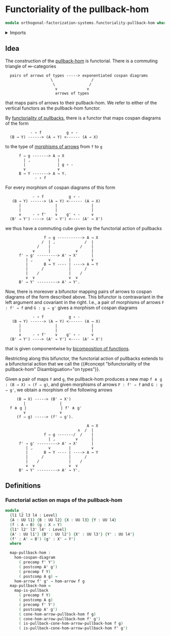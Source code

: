 # Functoriality of the pullback-hom

```agda
module orthogonal-factorization-systems.functoriality-pullback-hom where
```

<details><summary>Imports</summary>

```agda
open import foundation.action-on-identifications-binary-functions
open import foundation.action-on-identifications-functions
open import foundation.bicomposition-functions
open import foundation.composition-algebra
open import foundation.dependent-pair-types
open import foundation.equality-dependent-pair-types
open import foundation.function-extensionality
open import foundation.function-types
open import foundation.functoriality-pullbacks
open import foundation.homotopies
open import foundation.homotopies-morphisms-arrows
open import foundation.homotopies-morphisms-cospan-diagrams
open import foundation.identity-types
open import foundation.morphisms-arrows
open import foundation.morphisms-cospan-diagrams
open import foundation.postcomposition-functions
open import foundation.precomposition-functions
open import foundation.retracts-of-maps
open import foundation.universe-levels
open import foundation.whiskering-higher-homotopies-composition
open import foundation.whiskering-homotopies-composition

open import orthogonal-factorization-systems.pullback-hom
```

</details>

## Idea

The construction of the
[pullback-hom](orthogonal-factorization-systems.pullback-hom.md) is functorial.
There is a commuting triangle of ∞-categories

```text
  pairs of arrows of types -----> exponentiated cospan diagrams
                    \                 /
                     \               /
                      ∨             ∨
                      arrows of types
```

that maps pairs of arrows to their pullback-hom. We refer to either of the
vertical functors as the pullback-hom functor.

By [functoriality of pullbacks](foundation.functoriality-pullbacks.md), there is
a functor that maps cospan diagrams of the form

```text
           - ∘ f           g ∘ -
  (B → Y) ------> (A → Y) <------ (A → X)
```

to the type of [morphisms of arrows](foundation.morphisms-arrows.md) from `f` to
`g`

```text
      f ⇒ g -------> A → X
        | ⌟            |
        |              | g ∘ -
        ∨              ∨
      B → Y -------> A → Y.
             - ∘ f
```

For every morphism of cospan diagrams of this form

```text
            - ∘ f           g ∘ -
   (B → Y) ------> (A → Y) <------ (A → X)
      |               |               |
      |               |               |
      ∨     - ∘ f'    ∨    g' ∘ -     ∨
  (B' → Y') ----> (A' → Y') <---- (A' → X')
```

we thus have a commuting cube given by the functorial action of pullbacks

```text
                 f ⇒ g -----------> A → X
                /  | ⌟             /  |
              /    |             /    |
            ∨      |           ∨      |
      f' ⇒ g' ---------> A' → X'      |
         | ⌟       ∨        |         ∨
         |       B → Y ---- | ----> A → Y
         |      /           |      /
         |    /             |    /
         ∨  ∨               ∨  ∨
      B' → Y' ---------> A' → Y'.
```

Now, there is moreover a bifunctor mapping pairs of arrows to cospan diagrams of
the form described above. This bifunctor is contravariant in the left argument
and covariant in the right. I.e., a pair of morphisms of arrows `F : f' ⇒ f` and
`G : g ⇒ g'` gives a morphism of cospan diagrams

```text
            - ∘ f           g ∘ -
   (B → Y) ------> (A → Y) <------ (A → X)
      |               |               |
      |               |               |
      ∨     - ∘ f'    ∨    g' ∘ -     ∨
  (B' → Y') ----> (A' → Y') <---- (A' → X')
```

that is given componentwise by
[bicomposition of functions](foundation.bicomposition-functions.md).

Restricting along this bifunctor, the functorial action of pullbacks extends to
a bifunctorial action that we call the
{{#concept "bifunctoriality of the pullback-hom" Disambiguation="on types"}}.

Given a pair of maps `f` and `g`, the pullback-hom produces a new map
`f ⋔ g : (B → X) → (f ⇒ g)`, and given morphisms of arrows `F : f' ⇒ f` and
`G : g ⇒ g'`, we obtain a morphism of the following arrows

```text
     (B → X) -----> (B' → X')
        |               |
  f ⋔ g |               | f' ⋔ g'
        ∨               ∨
     (f ⇒ g) -----> (f' ⇒ g').
```

```text
                                    A → X
                                ∧  /  |
                 f ⇒ g -------/  /    |
                   | ⌟         ∨      |
      f' ⇒ g' ---------> A' → X'      |
         | ⌟       ∨        |         ∨
         |       B → Y ---- | ----> A → Y
         |      /           |      /
         |    /             |    /
         ∨  ∨               ∨  ∨
      B' → Y' ---------> A' → Y'.
```

## Definitions

### Functorial action on maps of the pullback-hom

```agda
module _
  {l1 l2 l3 l4 : Level}
  {A : UU l1} {B : UU l2} {X : UU l3} {Y : UU l4}
  (f : A → B) (g : X → Y)
  {l1' l2' l3' l4' : Level}
  {A' : UU l1'} {B' : UU l2'} {X' : UU l3'} {Y' : UU l4'}
  (f' : A' → B') (g' : X' → Y')
  where

  map-pullback-hom :
    hom-cospan-diagram
      ( precomp f' Y')
      ( postcomp A' g')
      ( precomp f Y)
      ( postcomp A g) →
    hom-arrow f' g' → hom-arrow f g
  map-pullback-hom =
    map-is-pullback
      ( precomp f Y)
      ( postcomp A g)
      ( precomp f' Y')
      ( postcomp A' g')
      ( cone-hom-arrow-pullback-hom f g)
      ( cone-hom-arrow-pullback-hom f' g')
      ( is-pullback-cone-hom-arrow-pullback-hom f g)
      ( is-pullback-cone-hom-arrow-pullback-hom f' g')
```
